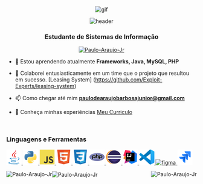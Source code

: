  <div align="center" text-align="center">
  <img src="https://media1.tenor.com/m/CzdMW7wnLn8AAAAC/coding.gif" alt="gif"/> 


![header](https://capsule-render.vercel.app/api?type=venom&height=200&color=gradient&text=Olá!%20Sou%20Paulo%20De%20Araujo&reversal=false)


<h3>Estudante de Sistemas de Informação</h3>

<p> <a href="https://github.com/ryo-ma/github-profile-trophy"><img src="https://github-profile-trophy.vercel.app/?username=Paulo-Araujo-Jr" alt="Paulo-Araujo-Jr" /></a> </p>
</div>

- 🌱 Estou aprendendo atualmente **Frameworks, Java, MySQL, PHP**

- 👯 Colaborei entusiasticamente em um time que o projeto que resultou em sucesso. [Leasing System] (https://github.com/Exploit-Experts/leasing-system)

- 📫 Como chegar até mim **paulodearaujobarbosajunior@gmail.com**

- 📄 Conheça minhas experiências [Meu Curriculo](https://docs.google.com/document/d/1a0jAb40knBROQZYd7m-dN9TEhvM-EsAhGjOBwpgNjYA/edit?usp=sharing)

   <br>
### Linguagens e Ferramentas
<p <p align="left">
  <a href="https://www.java.com" target="_blank" rel="noreferrer">
    <img src="https://raw.githubusercontent.com/devicons/devicon/master/icons/java/java-original.svg" alt="java" width="40" height="40"/>
  </a>
  <a href="https://www.python.org" target="_blank" rel="noreferrer">
    <img src="https://raw.githubusercontent.com/devicons/devicon/master/icons/python/python-original.svg" alt="python" width="40" height="40"/>
  </a>
  <a href="https://developer.mozilla.org/en-US/docs/Web/JavaScript" target="_blank" rel="noreferrer">
    <img src="https://raw.githubusercontent.com/devicons/devicon/master/icons/javascript/javascript-original.svg" alt="javascript" width="40" height="40"/>
  </a>
  <a href="https://www.w3.org/html/" target="_blank" rel="noreferrer">
    <img src="https://raw.githubusercontent.com/devicons/devicon/master/icons/html5/html5-original.svg" alt="html5" width="40" height="40"/>
  </a>
  <a href="https://www.w3schools.com/css/" target="_blank" rel="noreferrer">
    <img src="https://raw.githubusercontent.com/devicons/devicon/master/icons/css3/css3-original.svg" alt="css3" width="40" height="40"/>
  </a>
  <a href="https://www.php.net" target="_blank" rel="noreferrer">
    <img src="https://raw.githubusercontent.com/devicons/devicon/master/icons/php/php-original.svg" alt="php" width="40" height="40"/>
  </a>
  <a href="https://www.eclipse.org/ide/" target="_blank" rel="noreferrer">
    <img src="https://raw.githubusercontent.com/devicons/devicon/master/icons/eclipse/eclipse-original.svg" alt="eclipse" width="40" height="40"/>
  </a>
 <a href="https://www.jetbrains.com/idea/" target="_blank" rel="noreferrer">
    <img src="https://raw.githubusercontent.com/devicons/devicon/master/icons/intellij/intellij-original.svg" alt="intellij" width="40" height="40"/>
  </a>
  <a href="https://code.visualstudio.com/" target="_blank" rel="noreferrer">
    <img src="https://raw.githubusercontent.com/devicons/devicon/master/icons/vscode/vscode-original.svg" alt="vscode" width="40" height="40"/>
  </a>
  <a href="https://www.figma.com" target="_blank" rel="noreferrer">
    <img src="https://www.vectorlogo.zone/logos/figma/figma-icon.svg" alt="figma" width="40" height="40"/>
  </a>
  <a href="https://www.atlassian.com/software/jira" target="_blank" rel="noreferrer">
    <img src="https://raw.githubusercontent.com/devicons/devicon/master/icons/jira/jira-original.svg" alt="jira" width="40" height="40"/>
  </a>
</p>
</p>

<div align="left">
  <p><img align="left" src="https://github-readme-stats.vercel.app/api/top-langs?username=Paulo-Araujo-Jr&show_icons=true&locale=en&layout=compact" alt="Paulo-Araujo-Jr" /></p>
  <p><img align="right" src="https://github-readme-stats.vercel.app/api?username=Paulo-Araujo-Jr&show_icons=true&locale=en" alt="Paulo-Araujo-Jr" /></p>
  <p><img align="center" src="https://github-readme-streak-stats.herokuapp.com/?user=Paulo-Araujo-Jr&" alt="Paulo-Araujo-Jr" /></p>
</div>
